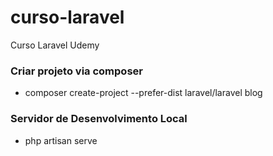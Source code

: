# curso-laravel
Curso Laravel Udemy

### Criar projeto via composer

* composer create-project --prefer-dist laravel/laravel blog

### Servidor de Desenvolvimento Local

* php artisan serve
